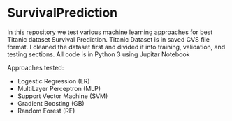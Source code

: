 # SurvivalPrediction
In this repository we test various machine learning approaches for best Titanic dataset Survival Prediction.
Titanic Dataset is in saved CVS file format.
I cleaned the dataset first and divided it into training, validation, and testing sections.
All code is in Python 3 using Jupitar Notebook


Approaches tested:
 - Logestic Regression (LR)
 - MultiLayer Perceptron (MLP)
 - Support Vector Machine (SVM)
 - Gradient Boosting (GB)
 - Random Forest (RF)
